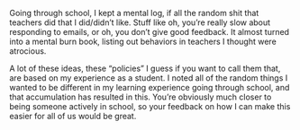 Going through school, I kept a mental log, if all the random shit that teachers did that I did/didn’t like. Stuff like oh, you’re really slow about responding to emails, or oh, you don’t give good feedback. It almost turned into a mental burn book, listing out behaviors in teachers I thought were atrocious.

A lot of these ideas, these “policies” I guess if you want to call them that, are based on my experience as a student. I noted all of the random things I wanted to be different in my learning experience going through school, and that accumulation has resulted in this. You’re obviously much closer to being someone actively in school, so your feedback on how I can make this easier for all of us would be great.